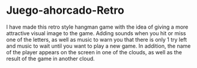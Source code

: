 # Juego-ahorcado-Retro
I have made this retro style hangman game with the idea of giving a more attractive visual image to the game. 
Adding sounds when you hit or miss one of the letters, as well as music to warn you that there is only 1 try 
left and music to wait until you want to play a new game. In addition, the name of the player appears on the 
screen in one of the clouds, as well as the result of the game in another cloud.
